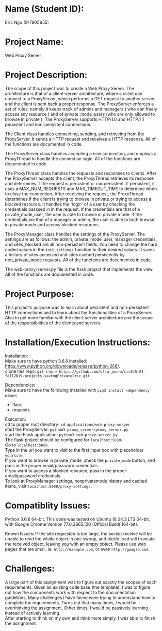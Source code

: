 # Name (Student ID):
Eric Ngo (917905955)

# Project Name: 
Web Proxy Server

# Project Description:
The scope of this project was to create a Web Proxy Server. The architecture is that of a client-server architecture, where a client can connect to a ProxyServer, which performs a GET request to another server, and the client is sent back a proper response. The ProxyServer enforces a set of rules, namely it keeps track of admins and managers ( who can freely access any resource ) and of private_mode_users (who are only allowed to browse in private ).  The ProxyServer supports HTTP/1.0 and HTTP/1.1 persistent and non-persistent connections.

The Client class handles connecting, sending, and retrieving from the ProxyServer. It sends a HTTP request and receives a HTTP response. All of the functions are documented in code.

The ProxyServer class handles accepting a new connection, and employs a ProxyThread to handle the connection logic. All of the functions are documented in code.

The ProxyThread class handles the requests and responses to clients. After the ProxyServer accepts the client, the ProxyThread retrieves its response and determines if the request is persistent or nonpersistent. If persistent, it uses a MAX_NUM_REQUESTS and MAX_TIMEOUT_TIME to determine when to close the connection. After receiving the request, the ProxyThread determines if the client is trying to browse in private or trying to access a blocked resource. It handles the 'login' of a user by checking the credentials passsed in in the request. If the credentials are that of a private_mode_user, the user is able to browse in private mode. If the credentials are that of a manager or admin, the user is able to both browse in private mode and access blocked resources.

The ProxyManager class handles the settings of the ProxyServer. The settings are as follows: the admin, private_mode_user, manager credentials, and sites_blocked are all non-persistent fields. You need to change the hard coded values in the `init_settings` function to their desired values. It saves a history of sites accessed and sites cached persistently by non_private_mode requests. All of the functions are documented in code.

The web-proxy-server.py file is the flask project that implements the view. All of the functions are documented in code.

# Project Purpose:
This project's purpose was to learn about persistent and non-persistent HTTP connections and to learn about the functionalities of a ProxyServer. Also to get more familiar with the client-server architecture and the scope of the responsibilities of the clients and servers.

# Installation/Execution Instructions:
Installation:  
Make sure to have python 3.6.8 installed: https://www.python.org/downloads/release/python-368/.  
clone this repo: `git clone https://github.com/sfsu-joseo/csc645-01-fall2019-projects-savingPrivateEric.git`  

Dependencies:  
Make sure to have the following installed with `pip3 install <dependency name>`:  
- flask
- requests

Execution:    
cd to proper root directory: `cd applications/web-proxy-server`  
start the ProxyServer: `python3 proxy_server/proxy_server.py`  
start the Flask application: `python3 web-proxy-server.py`  
The flask project should be configured for `localhost:5000`.  
Go to `localhost:5000`.  
Type in the url you want to visit to the first input box with placeholder `yoursite`.  
If you want to browse in private_mode, check the `private_mode` button, and pass in the proper email/password credentials.  
If you want to access a blocked resource, pass in the proper email/password credentials.  
To look at ProxyManager settings, nonprivatemode history and cached items, visit `localhost:5000/proxy-settings`.  

# Compatiblity Issues:
Python 3.6.8 64-bit. This code was tested on Ubuntu 18.04.3 LTS 64-bit, with Google Chrome Version 77.0.3865.120 (Official Build) (64-bit).

Known Issues: If the site requested is too large, the socket receive will be unable to read the whole object in one swoop, and pickle.load will truncate the received object, leaving you with an empty object. Please use web pages that are small, ie. `http://example.com`, or even `http://google.com`.  

# Challenges:
A large part of this assignment was to figure out exactly the scopes of each requirements. Given an existing code base (the template), I was to figure out how the components work with respect to the documentation guidelines. Many challenges I have faced were trying to understand how to complete the requirements. Turns out that many times, I would be overthinking the assignment. Other times, I would be passively learning instead of actively learning.  
After starting to think on my own and think more simply, I was able to finish the assignment.
